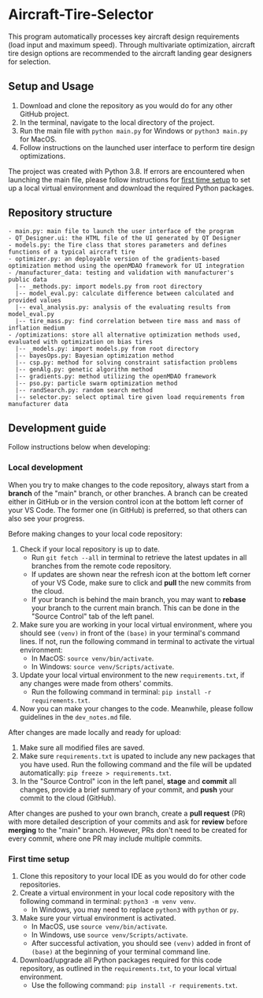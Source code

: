 # Aircraft-Tire-Selector
This program automatically processes key aircraft design requirements (load input and maximum speed). Through multivariate optimization, aircraft tire design options are recommended to the aircraft landing gear designers for selection. 

## Setup and Usage  
1. Download and clone the repository as you would do for any other GitHub project. 
2. In the terminal, navigate to the local directory of the project. 
3. Run the main file with `python main.py` for Windows or `python3 main.py` for MacOS. 
4. Follow instructions on the launched user interface to perform tire design optimizations. 

The project was created with Python 3.8. If errors are encountered when launching the main file, please follow instructions for [first time setup](#first-time-setup) to set up a local virtual environment and download the required Python packages. 

## Repository structure 
```
- main.py: main file to launch the user interface of the program 
- QT_Designer.ui: the HTML file of the UI generated by QT Designer 
- models.py: the Tire class that stores parameters and defines functions of a typical aircraft tire 
- optimizer.py: an deployable version of the gradients-based optimization method using the openMDAO framework for UI integration 
- /manufacturer_data: testing and validation with manufacturer's public data
  |-- _methods.py: import models.py from root directory 
  |-- model_eval.py: calculate difference between calculated and provided values 
  |-- eval_analysis.py: analysis of the evaluating results from model_eval.py 
  |-- tire_mass.py: find correlation between tire mass and mass of inflation medium 
- /optimizations: store all alternative optimization methods used, evaluated with optimization on bias tires 
  |-- _models.py: import models.py from root directory 
  |-- bayesOps.py: Bayesian optimization method 
  |-- csp.py: method for solving constraint satisfaction problems 
  |-- genAlg.py: genetic algorithm method 
  |-- gradients.py: method utilizing the openMDAO framework 
  |-- pso.py: particle swarm optimization method 
  |-- randSearch.py: random search method 
  |-- selector.py: select optimal tire given load requirements from manufacturer data
```

## Development guide 
Follow instructions below when developing: 

### Local development 

When you try to make changes to the code repository, always start from a **branch** of the "main" branch, or other branches. A branch can be created either in GitHub or in the version control icon at the bottom left corner of your VS Code. The former one (in GitHub) is preferred, so that others can also see your progress. 

Before making changes to your local code repository: 
1. Check if your local repository is up to date.
    - Run `git fetch --all` in terminal to retrieve the latest updates in all branches from the remote code repository. 
    - If updates are shown near the refresh icon at the bottom left corner of your VS Code, make sure to click and **pull** the new commits from the cloud. 
    - If your branch is behind the main branch, you may want to **rebase** your branch to the current main branch. This can be done in the "Source Control" tab of the left panel. 
3. Make sure you are working in your local virtual environment, where you should see `(venv)` in front of the `(base)` in your terminal's command lines. If not, run the following command in terminal to activate the virtual environment: 
    - In MacOS: `source venv/bin/activate`. 
    - In Windows: `source venv/Scripts/activate`.
4. Update your local virtual environment to the new `requirements.txt`, if any changes were made from others' commits. 
    - Run the following command in terminal: `pip install -r requirements.txt`. 
5. Now you can make your changes to the code. Meanwhile, please follow guidelines in the `dev_notes.md` file. 

After changes are made locally and ready for upload: 
1. Make sure all modified files are saved. 
2. Make sure `requirements.txt` is upated to include any new packages that you have used. Run the following command and the file will be updated automatically: `pip freeze > requirements.txt`. 
3. In the "Source Control" icon in the left panel, **stage** and **commit** all changes, provide a brief summary of your commit, and **push** your commit to the cloud (GitHub). 

After changes are pushed to your own branch, create a **pull request** (PR) with more detailed description of your commits and ask for **review** before **merging** to the "main" branch. However, PRs don't need to be created for every commit, where one PR may include multiple commits. 

### First time setup 
1. Clone this repository to your local IDE as you would do for other code repositories. 
2. Create a virtual environment in your local code repository  with the following command in terminal: `python3 -m venv venv`. 
    - In Windows, you may need to replace `python3` with `python` or `py`. 
3. Make sure your virtual environment is activated. 
    - In MacOS, use `source venv/bin/activate`. 
    - In Windows, use `source venv/Scripts/activate`.  
    - After successful activation, you should see `(venv)` added in front of `(base)` at the beginning of your terminal command line. 
4. Download/upgrade all Python packages required for this code repository, as outlined in the `requirements.txt`, to your local virtual environment. 
    - Use the following command: `pip install -r requirements.txt`.  
